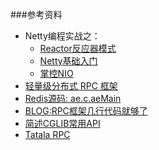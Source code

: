 ###参考资料
- Netty编程实战之：
  - [Reactor反应器模式](https://juejin.cn/post/6850418110898536461)
  - [Netty基础入门](https://juejin.cn/post/6854573210575486983)
  - [掌控NIO](https://juejin.cn/post/6847902224874487816)
- [轻量级分布式 RPC 框架](https://my.oschina.net/huangyong/blog/361751)
- [Redis源码: ae.c.aeMain](https://github.com/redis/redis/blob/unstable/src/ae.c#L395)
- [BLOG:RPC框架几行代码就够了](https://www.iteye.com/blog/javatar-1123915)
- [简述CGLIB常用API](https://www.throwable.club/2018/12/16/cglib-api/)
- [Tatala RPC](https://github.com/zijan/Tatala-RPC)